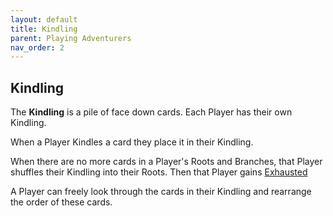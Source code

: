 ```yaml
---
layout: default
title: Kindling
parent: Playing Adventurers
nav_order: 2
---
```


## Kindling

The **Kindling** is a pile of face down cards. Each Player has their own Kindling. 

When a Player Kindles a card they place it in their Kindling. 

<!-- insert example here -->

When there are no more cards in a Player's Roots and Branches, that Player shuffles their Kindling into their Roots. Then that Player gains [Exhausted](Consequences#exhausted)

A Player can freely look through the cards in their Kindling and rearrange the order of these cards.